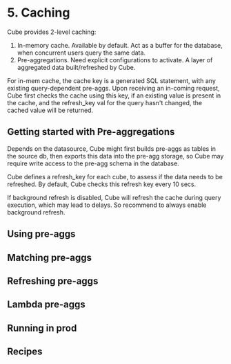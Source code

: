 # 5. Caching
Cube provides 2-level caching:
1. In-memory cache. Available by default. Act as a buffer for the database, when concurrent users query the same data. 
2. Pre-aggregations. Need explicit configurations to activate. A layer of aggregated data built/refreshed by Cube. 

For in-mem cache, the cache key is a generated SQL statement, with any existing query-dependent pre-aggs. Upon receiving an in-coming request, Cube first checks the cache using this key, if an existing value is present in the cache, and the refresh_key val for the query hasn't changed, the cached value will be returned. 

## Getting started with Pre-aggregations
Depends on the datasource, Cube might first builds pre-aggs as tables in the source db, then exports this data into the pre-agg storage, so Cube may require write access to the pre-agg schema in the database. 

Cube defines a refresh_key for each cube, to assess if the data needs to be refreshed. By default, Cube checks this refresh key every 10 secs. 

If background refresh is disabled, Cube will refresh the cache during query execution, which may lead to delays. So recommend to always enable background refresh. 


## Using pre-aggs



## Matching pre-aggs



## Refreshing pre-aggs



## Lambda pre-aggs



## Running in prod



## Recipes




